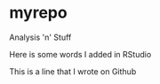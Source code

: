 # myrepo
Analysis 'n' Stuff


Here is some words I added in RStudio


This is a line that I wrote on Github

